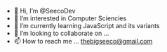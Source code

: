 - 👋 Hi, I’m @SeecoDev
- 👀 I’m interested in Computer Sciencies
- 🌱 I’m currently learning JavaScript and its variants
- 💞️ I’m looking to collaborate on ...
- 📫 How to reach me ... thebigseeco@gmail.com

<!---
SeecoDev/SeecoDev is a ✨ special ✨ repository because its `README.md` (this file) appears on your GitHub profile.
You can click the Preview link to take a look at your changes.
--->
